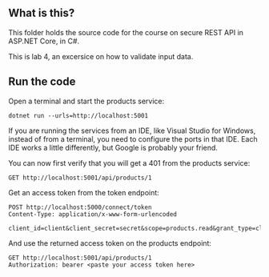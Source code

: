 What is this?
-------------

This folder holds the source code for the course on secure REST API in
ASP.NET Core, in C#.

This is lab 4, an excersice on how to validate input data.

## Run the code

Open a terminal and start the products service:

```shell
dotnet run --urls=http://localhost:5001
```

If you are running the services from an IDE, like Visual Studio for
Windows, instead of from a terminal, you need to configure the ports
in that IDE.  Each IDE works a little differently, but Google is
probably your friend.

You can now first verify that you will get a 401 from the products
service:

```
GET http://localhost:5001/api/products/1
```

Get an access token from the token endpoint:

```
POST http://localhost:5000/connect/token
Content-Type: application/x-www-form-urlencoded

client_id=client&client_secret=secret&scope=products.read&grant_type=client_credentials
```

And use the returned access token on the products endpoint:

```
GET http://localhost:5001/api/products/1
Authorization: bearer <paste your access token here>
```
